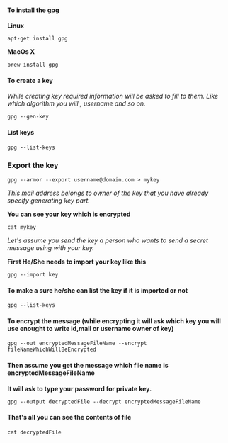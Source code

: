 #### To install the gpg

**Linux**

```
apt-get install gpg
```

**MacOs X**

```
brew install gpg
```

#### To create a key

_While creating key required information will be asked to fill to them. Like which algorithm you will , username and so on._

```
gpg --gen-key
```

#### List keys

```
gpg --list-keys
```

### Export the key

```
gpg --armor --export username@domain.com > mykey
```

_This mail address belongs to owner of the key that you have already specify generating key part._

**You can see your key which is encrypted**

```
cat mykey
```

_Let's assume you send the key a person who wants to send a secret message using with your key._

**First He/She needs to import your key like this**

```
gpg --import key
```

#### To make a sure he/she can list the key if it is imported or not

```
gpg --list-keys
```

#### To encrypt the message (while encrypting it will ask which key you will use enought to write id,mail or username owner of key)

```
gpg --out encryptedMessageFileName --encrypt fileNameWhichWillBeEncrypted
```

#### Then assume you get the message which file name is encryptedMessageFileName

**It will ask to type your password for private key.**

```
gpg --output decryptedFile --decrypt encryptedMessageFileName
```

#### That's all you can see the contents of file

```
cat decryptedFile
```
